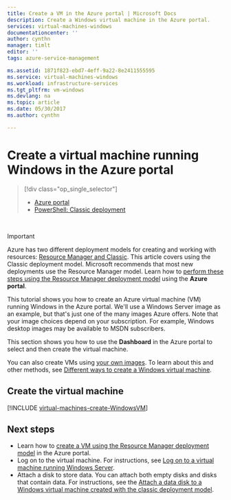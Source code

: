 ```yaml
---
title: Create a VM in the Azure portal | Microsoft Docs
description: Create a Windows virtual machine in the Azure portal.
services: virtual-machines-windows
documentationcenter: ''
author: cynthn
manager: timlt
editor: ''
tags: azure-service-management

ms.assetid: 1871f823-ebd7-4eff-9a22-8e2411555595
ms.service: virtual-machines-windows
ms.workload: infrastructure-services
ms.tgt_pltfrm: vm-windows
ms.devlang: na
ms.topic: article
ms.date: 05/30/2017
ms.author: cynthn

---
```

# Create a virtual machine running Windows in the Azure portal
> [!div class="op_single_selector"]
> * [Azure portal](tutorial.md)
> * [PowerShell: Classic deployment](create-powershell.md)
>
>

<br>

> [!IMPORTANT]
> Azure has two different deployment models for creating and working with resources: [Resource Manager and Classic](../../../resource-manager-deployment-model.md). This article covers using the Classic deployment model. Microsoft recommends that most new deployments use the Resource Manager model. Learn how to [perform these steps using the Resource Manager deployment model](../../virtual-machines-windows-hero-tutorial.md?toc=%2fazure%2fvirtual-machines%2fwindows%2ftoc.json) using the **Azure portal**.

This tutorial shows you how to create an Azure virtual machine (VM) running Windows in the Azure portal. We'll use a Windows Server image as an example, but that's just one of the many images Azure offers. Note that your image choices depend on your subscription. For example, Windows desktop images may be available to MSDN subscribers.

This section shows you how to use the **Dashboard** in the Azure portal to select and then create the virtual machine.

You can also create VMs using [your own images](createupload-vhd.md). To learn about this and other methods, see [Different ways to create a Windows virtual machine](../../virtual-machines-windows-creation-choices.md?toc=%2fazure%2fvirtual-machines%2fwindows%2ftoc.json).

<!-- 02/27/2017 Video removed as it was based on the classic portal. -->

## <a id="createvirtualmachine"> </a>Create the virtual machine
[!INCLUDE [virtual-machines-create-WindowsVM](../../../../includes/virtual-machines-create-windowsvm.md)]

## Next steps
* Learn how to [create a VM using the Resource Manager deployment model](../../virtual-machines-windows-hero-tutorial.md?toc=%2fazure%2fvirtual-machines%2fwindows%2ftoc.json) in the Azure portal.
* Log on to the virtual machine. For instructions, see [Log on to a virtual machine running Windows Server](connect-logon.md).
* Attach a disk to store data. You can attach both empty disks and disks that contain data. For instructions, see the [Attach a data disk to a Windows virtual machine created with the classic deployment model](attach-disk.md).

